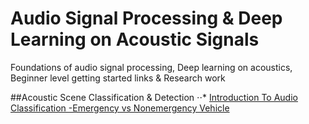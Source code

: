 # Audio Signal Processing & Deep Learning on Acoustic Signals
Foundations of audio signal processing, Deep learning on acoustics, Beginner level getting started links &amp; Research work

##Acoustic Scene Classification & Detection
⋅⋅* [Introduction To Audio Classification -Emergency vs Nonemergency Vehicle](https://www.analyticsvidhya.com/blog/2021/07/introduction-to-audio-classification-emergency-vs-nonemergency-vehicle/)
